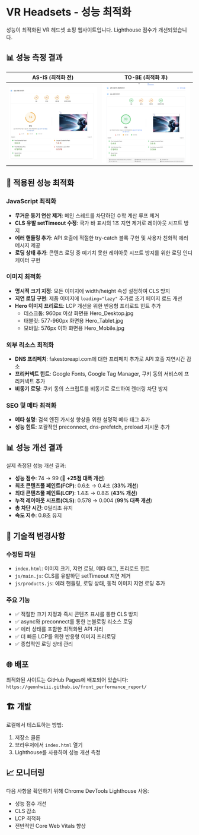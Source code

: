 # VR Headsets - 성능 최적화

성능이 최적화된 VR 헤드셋 쇼핑 웹사이트입니다. Lighthouse 점수가 개선되었습니다.

## 📊 성능 측정 결과

| AS-IS (최적화 전) | TO-BE (최적화 후) |
|:---:|:---:|
| ![AS-IS Performance](as-is.jpg) | ![TO-BE Performance](to-be.png) |

## 🚀 적용된 성능 최적화

### JavaScript 최적화
- **무거운 동기 연산 제거**: 메인 스레드를 차단하던 수학 계산 루프 제거
- **CLS 유발 setTimeout 수정**: 국가 바 표시의 1초 지연 제거로 레이아웃 시프트 방지
- **에러 핸들링 추가**: API 호출에 적절한 try-catch 블록 구현 및 사용자 친화적 에러 메시지 제공
- **로딩 상태 추가**: 콘텐츠 로딩 중 예기치 못한 레이아웃 시프트 방지를 위한 로딩 인디케이터 구현

### 이미지 최적화
- **명시적 크기 지정**: 모든 이미지에 width/height 속성 설정하여 CLS 방지
- **지연 로딩 구현**: 제품 이미지에 `loading="lazy"` 추가로 초기 페이지 로드 개선
- **Hero 이미지 프리로드**: LCP 개선을 위한 반응형 프리로드 힌트 추가
  - 데스크톱: 960px 이상 화면용 Hero_Desktop.jpg
  - 태블릿: 577-960px 화면용 Hero_Tablet.jpg  
  - 모바일: 576px 이하 화면용 Hero_Mobile.jpg

### 외부 리소스 최적화
- **DNS 프리페치**: fakestoreapi.com에 대한 프리페치 추가로 API 호출 지연시간 감소
- **프리커넥트 힌트**: Google Fonts, Google Tag Manager, 쿠키 동의 서비스에 프리커넥트 추가
- **비동기 로딩**: 쿠키 동의 스크립트를 비동기로 로드하여 렌더링 차단 방지

### SEO 및 메타 최적화
- **메타 설명**: 검색 엔진 가시성 향상을 위한 설명적 메타 태그 추가
- **성능 힌트**: 포괄적인 preconnect, dns-prefetch, preload 지시문 추가

## 📊 성능 개선 결과

실제 측정된 성능 개선 결과:
- **성능 점수**: 74 → 99 (🚀 **+25점 대폭 개선**)
- **최초 콘텐츠풀 페인트(FCP)**: 0.6초 → 0.4초 (**33% 개선**)
- **최대 콘텐츠풀 페인트(LCP)**: 1.4초 → 0.8초 (**43% 개선**)
- **누적 레이아웃 시프트(CLS)**: 0.578 → 0.004 (**99% 대폭 개선**)
- **총 차단 시간**: 0밀리초 유지
- **속도 지수**: 0.8초 유지

## 🔧 기술적 변경사항

### 수정된 파일
- `index.html`: 이미지 크기, 지연 로딩, 메타 태그, 프리로드 힌트
- `js/main.js`: CLS를 유발하던 setTimeout 지연 제거
- `js/products.js`: 에러 핸들링, 로딩 상태, 동적 이미지 지연 로딩 추가

### 주요 기능
- ✅ 적절한 크기 지정과 즉시 콘텐츠 표시를 통한 CLS 방지
- ✅ async와 preconnect를 통한 논블로킹 리소스 로딩
- ✅ 에러 상태를 포함한 최적화된 API 처리
- ✅ 더 빠른 LCP를 위한 반응형 이미지 프리로딩
- ✅ 종합적인 로딩 상태 관리

## 🌐 배포

최적화된 사이트는 GitHub Pages에 배포되어 있습니다:
`https://geonhwiii.github.io/front_performance_report/`

## 🏗️ 개발

로컬에서 테스트하는 방법:
1. 저장소 클론
2. 브라우저에서 `index.html` 열기
3. Lighthouse를 사용하여 성능 개선 측정

## 📈 모니터링

다음 사항을 확인하기 위해 Chrome DevTools Lighthouse 사용:
- 성능 점수 개선
- CLS 감소
- LCP 최적화
- 전반적인 Core Web Vitals 향상